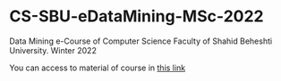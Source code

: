 # CS-SBU-eDataMining-MSc-2022
Data Mining e-Course of Computer Science Faculty of Shahid Beheshti University. Winter 2022

You can access to material of course in [this link](https://github.com/alisharifi2000/CS-SBU-eDataMining-MSc-2022/tree/main/Projects)
